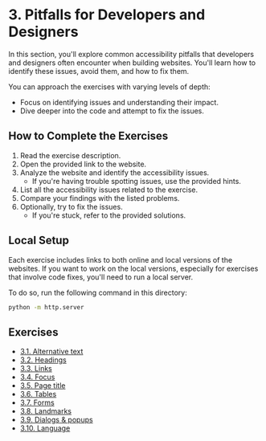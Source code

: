 # 3. Pitfalls for Developers and Designers

In this section, you'll explore common accessibility pitfalls that developers and designers often encounter when building websites. You'll learn how to identify these issues, avoid them, and how to fix them.

You can approach the exercises with varying levels of depth:

- Focus on identifying issues and understanding their impact.
- Dive deeper into the code and attempt to fix the issues.

## How to Complete the Exercises

1. Read the exercise description.
2. Open the provided link to the website.
3. Analyze the website and identify the accessibility issues.
   - If you're having trouble spotting issues, use the provided hints.
4. List all the accessibility issues related to the exercise.
5. Compare your findings with the listed problems.
6. Optionally, try to fix the issues.
   - If you're stuck, refer to the provided solutions.

## Local Setup

Each exercise includes links to both online and local versions of the websites. If you want to work on the local versions, especially for exercises that involve code fixes, you'll need to run a local server.

To do so, run the following command in this directory:

```bash
python -m http.server
```

## Exercises

- [3.1. Alternative text](3.01-alternative_text/README.md)
- [3.2. Headings](3.02-headings/README.md)
- [3.3. Links](3.03-links/README.md)
- [3.4. Focus](3.04-focus/README.md)
- [3.5. Page title](3.05-page_title/README.md)
- [3.6. Tables](3.06-tables/README.md)
- [3.7. Forms](3.07-forms/README.md)
- [3.8. Landmarks](3.08-no_landmarks/README.md)
- [3.9. Dialogs & popups](3.09-dialog_popups/README.md)
- [3.10. Language](3.10-language/README.md)
